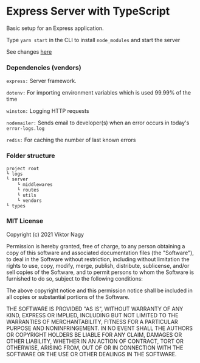 # Express Server with TypeScript

Basic setup for an Express application.

Type `yarn start` in the CLI to install `node_modules` and start the server

See changes [here](https://github.com/kmpizmad/express-server/blob/main/CHANGELOG.md)

### Dependencies (vendors)

`express:` Server framework.

`dotenv:` For importing environment variables which is used 99.99% of the time

`winston:` Logging HTTP requests

`nodemailer:` Sends email to developer(s) when an error occurs in today's `error-logs.log`

`redis:` For caching the number of last known errors

### Folder structure

```
project root
└ logs
└ server
    └ middlewares
    └ routes
    └ utils
    └ vendors
└ types
```

### MIT License

Copyright (c) 2021 Viktor Nagy

Permission is hereby granted, free of charge, to any person obtaining a copy
of this software and associated documentation files (the "Software"), to deal
in the Software without restriction, including without limitation the rights
to use, copy, modify, merge, publish, distribute, sublicense, and/or sell
copies of the Software, and to permit persons to whom the Software is
furnished to do so, subject to the following conditions:

The above copyright notice and this permission notice shall be included in all
copies or substantial portions of the Software.

THE SOFTWARE IS PROVIDED "AS IS", WITHOUT WARRANTY OF ANY KIND, EXPRESS OR
IMPLIED, INCLUDING BUT NOT LIMITED TO THE WARRANTIES OF MERCHANTABILITY,
FITNESS FOR A PARTICULAR PURPOSE AND NONINFRINGEMENT. IN NO EVENT SHALL THE
AUTHORS OR COPYRIGHT HOLDERS BE LIABLE FOR ANY CLAIM, DAMAGES OR OTHER
LIABILITY, WHETHER IN AN ACTION OF CONTRACT, TORT OR OTHERWISE, ARISING FROM,
OUT OF OR IN CONNECTION WITH THE SOFTWARE OR THE USE OR OTHER DEALINGS IN THE
SOFTWARE.

